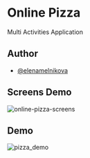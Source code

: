 # Online Pizza

Multi Activities Application


## Author

- [@elenamelnikova](https://github.com/canadianExperience)


## Screens Demo

![online-pizza-screens](https://user-images.githubusercontent.com/45378000/157124965-0f756883-24e0-4046-b58a-36fa2618fe2c.png)

## Demo


![pizza_demo](https://user-images.githubusercontent.com/45378000/148409986-b71a634a-698a-4506-98a5-e1ce268dacbb.gif)

